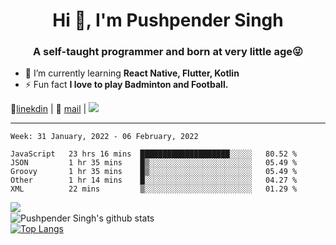 <h1 align="center">Hi 👋, I'm Pushpender Singh</h1>
<h3 align="center">A self-taught programmer and born at very little age😜</h3>

- 🌱 I’m currently learning **React Native, Flutter, Kotlin**
- ⚡ Fun fact **I love to play Badminton and Football.**

👔[linekdin](https://www.linkedin.com/in/pushpender-singh-240061202/) | 📧 [mail](mailto:pushpendersingh@p2devs.com) | ![](https://komarev.com/ghpvc/?username=pushpender-singh-ap&color=blue)


---

<!--START_SECTION:waka-->
```text
Week: 31 January, 2022 - 06 February, 2022

JavaScript   23 hrs 16 mins  ████████████████████░░░░░   80.52 % 
JSON         1 hr 35 mins    █▒░░░░░░░░░░░░░░░░░░░░░░░   05.49 % 
Groovy       1 hr 35 mins    █▒░░░░░░░░░░░░░░░░░░░░░░░   05.49 % 
Other        1 hr 14 mins    █░░░░░░░░░░░░░░░░░░░░░░░░   04.27 % 
XML          22 mins         ▒░░░░░░░░░░░░░░░░░░░░░░░░   01.29 % 
```
<!--END_SECTION:waka-->

<img align="left" src="https://github-readme-streak-stats.herokuapp.com/?user=pushpender-singh-ap&theme=dark" /></br>
![Pushpender Singh's github stats](https://github-readme-stats.vercel.app/api?username=pushpender-singh-ap&show_icons=true&theme=radical&count_private=true)</br>
[![Top Langs](https://github-readme-stats.vercel.app/api/top-langs/?username=pushpender-singh-ap&theme=radical)](https://github.com/pushpender-singh-ap/github-readme-stats)
